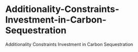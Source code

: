 # Additionality-Constraints-Investment-in-Carbon-Sequestration
Additionality Constraints Investment in Carbon Sequestration
